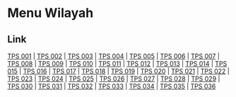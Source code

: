 # Menu Wilayah

## Link

[TPS 001](https://github.com/gigit-pemilu/pemilu-2024-93-papua-selatan/tree/main/pileg-dpr/hitung-suara/sub/93-papua-selatan/sub/01-merauke/sub/01-merauke/sub/1006-kelapa-lima/sub/001-tps)
 | 
[TPS 002](https://github.com/gigit-pemilu/pemilu-2024-93-papua-selatan/tree/main/pileg-dpr/hitung-suara/sub/93-papua-selatan/sub/01-merauke/sub/01-merauke/sub/1006-kelapa-lima/sub/002-tps)
 | 
[TPS 003](https://github.com/gigit-pemilu/pemilu-2024-93-papua-selatan/tree/main/pileg-dpr/hitung-suara/sub/93-papua-selatan/sub/01-merauke/sub/01-merauke/sub/1006-kelapa-lima/sub/003-tps)
 | 
[TPS 004](https://github.com/gigit-pemilu/pemilu-2024-93-papua-selatan/tree/main/pileg-dpr/hitung-suara/sub/93-papua-selatan/sub/01-merauke/sub/01-merauke/sub/1006-kelapa-lima/sub/004-tps)
 | 
[TPS 005](https://github.com/gigit-pemilu/pemilu-2024-93-papua-selatan/tree/main/pileg-dpr/hitung-suara/sub/93-papua-selatan/sub/01-merauke/sub/01-merauke/sub/1006-kelapa-lima/sub/005-tps)
 | 
[TPS 006](https://github.com/gigit-pemilu/pemilu-2024-93-papua-selatan/tree/main/pileg-dpr/hitung-suara/sub/93-papua-selatan/sub/01-merauke/sub/01-merauke/sub/1006-kelapa-lima/sub/006-tps)
 | 
[TPS 007](https://github.com/gigit-pemilu/pemilu-2024-93-papua-selatan/tree/main/pileg-dpr/hitung-suara/sub/93-papua-selatan/sub/01-merauke/sub/01-merauke/sub/1006-kelapa-lima/sub/007-tps)
 | 
[TPS 008](https://github.com/gigit-pemilu/pemilu-2024-93-papua-selatan/tree/main/pileg-dpr/hitung-suara/sub/93-papua-selatan/sub/01-merauke/sub/01-merauke/sub/1006-kelapa-lima/sub/008-tps)
 | 
[TPS 009](https://github.com/gigit-pemilu/pemilu-2024-93-papua-selatan/tree/main/pileg-dpr/hitung-suara/sub/93-papua-selatan/sub/01-merauke/sub/01-merauke/sub/1006-kelapa-lima/sub/009-tps)
 | 
[TPS 010](https://github.com/gigit-pemilu/pemilu-2024-93-papua-selatan/tree/main/pileg-dpr/hitung-suara/sub/93-papua-selatan/sub/01-merauke/sub/01-merauke/sub/1006-kelapa-lima/sub/010-tps)
 | 
[TPS 011](https://github.com/gigit-pemilu/pemilu-2024-93-papua-selatan/tree/main/pileg-dpr/hitung-suara/sub/93-papua-selatan/sub/01-merauke/sub/01-merauke/sub/1006-kelapa-lima/sub/011-tps)
 | 
[TPS 012](https://github.com/gigit-pemilu/pemilu-2024-93-papua-selatan/tree/main/pileg-dpr/hitung-suara/sub/93-papua-selatan/sub/01-merauke/sub/01-merauke/sub/1006-kelapa-lima/sub/012-tps)
 | 
[TPS 013](https://github.com/gigit-pemilu/pemilu-2024-93-papua-selatan/tree/main/pileg-dpr/hitung-suara/sub/93-papua-selatan/sub/01-merauke/sub/01-merauke/sub/1006-kelapa-lima/sub/013-tps)
 | 
[TPS 014](https://github.com/gigit-pemilu/pemilu-2024-93-papua-selatan/tree/main/pileg-dpr/hitung-suara/sub/93-papua-selatan/sub/01-merauke/sub/01-merauke/sub/1006-kelapa-lima/sub/014-tps)
 | 
[TPS 015](https://github.com/gigit-pemilu/pemilu-2024-93-papua-selatan/tree/main/pileg-dpr/hitung-suara/sub/93-papua-selatan/sub/01-merauke/sub/01-merauke/sub/1006-kelapa-lima/sub/015-tps)
 | 
[TPS 016](https://github.com/gigit-pemilu/pemilu-2024-93-papua-selatan/tree/main/pileg-dpr/hitung-suara/sub/93-papua-selatan/sub/01-merauke/sub/01-merauke/sub/1006-kelapa-lima/sub/016-tps)
 | 
[TPS 017](https://github.com/gigit-pemilu/pemilu-2024-93-papua-selatan/tree/main/pileg-dpr/hitung-suara/sub/93-papua-selatan/sub/01-merauke/sub/01-merauke/sub/1006-kelapa-lima/sub/017-tps)
 | 
[TPS 018](https://github.com/gigit-pemilu/pemilu-2024-93-papua-selatan/tree/main/pileg-dpr/hitung-suara/sub/93-papua-selatan/sub/01-merauke/sub/01-merauke/sub/1006-kelapa-lima/sub/018-tps)
 | 
[TPS 019](https://github.com/gigit-pemilu/pemilu-2024-93-papua-selatan/tree/main/pileg-dpr/hitung-suara/sub/93-papua-selatan/sub/01-merauke/sub/01-merauke/sub/1006-kelapa-lima/sub/019-tps)
 | 
[TPS 020](https://github.com/gigit-pemilu/pemilu-2024-93-papua-selatan/tree/main/pileg-dpr/hitung-suara/sub/93-papua-selatan/sub/01-merauke/sub/01-merauke/sub/1006-kelapa-lima/sub/020-tps)
 | 
[TPS 021](https://github.com/gigit-pemilu/pemilu-2024-93-papua-selatan/tree/main/pileg-dpr/hitung-suara/sub/93-papua-selatan/sub/01-merauke/sub/01-merauke/sub/1006-kelapa-lima/sub/021-tps)
 | 
[TPS 022](https://github.com/gigit-pemilu/pemilu-2024-93-papua-selatan/tree/main/pileg-dpr/hitung-suara/sub/93-papua-selatan/sub/01-merauke/sub/01-merauke/sub/1006-kelapa-lima/sub/022-tps)
 | 
[TPS 023](https://github.com/gigit-pemilu/pemilu-2024-93-papua-selatan/tree/main/pileg-dpr/hitung-suara/sub/93-papua-selatan/sub/01-merauke/sub/01-merauke/sub/1006-kelapa-lima/sub/023-tps)
 | 
[TPS 024](https://github.com/gigit-pemilu/pemilu-2024-93-papua-selatan/tree/main/pileg-dpr/hitung-suara/sub/93-papua-selatan/sub/01-merauke/sub/01-merauke/sub/1006-kelapa-lima/sub/024-tps)
 | 
[TPS 025](https://github.com/gigit-pemilu/pemilu-2024-93-papua-selatan/tree/main/pileg-dpr/hitung-suara/sub/93-papua-selatan/sub/01-merauke/sub/01-merauke/sub/1006-kelapa-lima/sub/025-tps)
 | 
[TPS 026](https://github.com/gigit-pemilu/pemilu-2024-93-papua-selatan/tree/main/pileg-dpr/hitung-suara/sub/93-papua-selatan/sub/01-merauke/sub/01-merauke/sub/1006-kelapa-lima/sub/026-tps)
 | 
[TPS 027](https://github.com/gigit-pemilu/pemilu-2024-93-papua-selatan/tree/main/pileg-dpr/hitung-suara/sub/93-papua-selatan/sub/01-merauke/sub/01-merauke/sub/1006-kelapa-lima/sub/027-tps)
 | 
[TPS 028](https://github.com/gigit-pemilu/pemilu-2024-93-papua-selatan/tree/main/pileg-dpr/hitung-suara/sub/93-papua-selatan/sub/01-merauke/sub/01-merauke/sub/1006-kelapa-lima/sub/028-tps)
 | 
[TPS 029](https://github.com/gigit-pemilu/pemilu-2024-93-papua-selatan/tree/main/pileg-dpr/hitung-suara/sub/93-papua-selatan/sub/01-merauke/sub/01-merauke/sub/1006-kelapa-lima/sub/029-tps)
 | 
[TPS 030](https://github.com/gigit-pemilu/pemilu-2024-93-papua-selatan/tree/main/pileg-dpr/hitung-suara/sub/93-papua-selatan/sub/01-merauke/sub/01-merauke/sub/1006-kelapa-lima/sub/030-tps)
 | 
[TPS 031](https://github.com/gigit-pemilu/pemilu-2024-93-papua-selatan/tree/main/pileg-dpr/hitung-suara/sub/93-papua-selatan/sub/01-merauke/sub/01-merauke/sub/1006-kelapa-lima/sub/031-tps)
 | 
[TPS 032](https://github.com/gigit-pemilu/pemilu-2024-93-papua-selatan/tree/main/pileg-dpr/hitung-suara/sub/93-papua-selatan/sub/01-merauke/sub/01-merauke/sub/1006-kelapa-lima/sub/032-tps)
 | 
[TPS 033](https://github.com/gigit-pemilu/pemilu-2024-93-papua-selatan/tree/main/pileg-dpr/hitung-suara/sub/93-papua-selatan/sub/01-merauke/sub/01-merauke/sub/1006-kelapa-lima/sub/033-tps)
 | 
[TPS 034](https://github.com/gigit-pemilu/pemilu-2024-93-papua-selatan/tree/main/pileg-dpr/hitung-suara/sub/93-papua-selatan/sub/01-merauke/sub/01-merauke/sub/1006-kelapa-lima/sub/034-tps)
 | 
[TPS 035](https://github.com/gigit-pemilu/pemilu-2024-93-papua-selatan/tree/main/pileg-dpr/hitung-suara/sub/93-papua-selatan/sub/01-merauke/sub/01-merauke/sub/1006-kelapa-lima/sub/035-tps)
 | 
[TPS 036](https://github.com/gigit-pemilu/pemilu-2024-93-papua-selatan/tree/main/pileg-dpr/hitung-suara/sub/93-papua-selatan/sub/01-merauke/sub/01-merauke/sub/1006-kelapa-lima/sub/036-tps)

